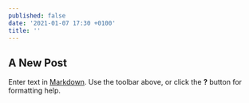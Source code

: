 ```yaml
---
published: false
date: '2021-01-07 17:30 +0100'
title: ''
---
```

## A New Post

Enter text in [Markdown](http://daringfireball.net/projects/markdown/). Use the toolbar above, or click the **?** button for formatting help.
